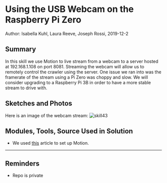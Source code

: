 #  Using the USB Webcam on the Raspberry Pi Zero

Author: Isabella Kuhl, Laura Reeve, Joseph Rossi, 2019-12-2

## Summary

In this skill we use Motion to live stream from a webcam to a server hosted at 192.168.1.108 on port 8081. Streaming the webcam will allow us to remotely control the crawler using the server. One issue we ran into was the framerate of the stream using a Pi Zero was choppy and slow. We will consider upgrading to a Raspberry Pi 3B in order to have a more stable stream to drive with.

## Sketches and Photos

Here is an image of the webcam stream:
![skill43](https://github.com/BU-EC444/Kuhl-Isabella/blob/master/skills/cluster-6-rollup/43-webcam/images/skill43.PNG)

## Modules, Tools, Source Used in Solution

* We used [this](https://pimylifeup.com/raspberry-pi-webcam-server/) article to set up Motion.

-----

## Reminders
- Repo is private

